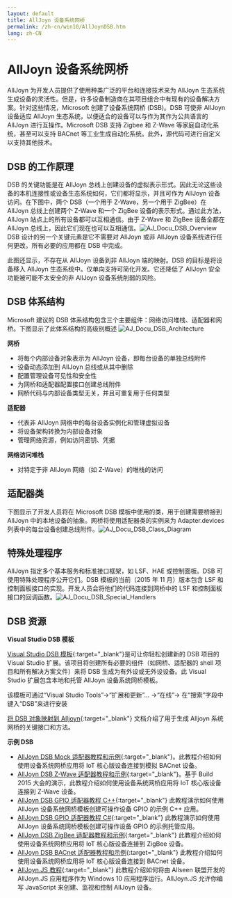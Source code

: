 ```yaml
---
layout: default
title: AllJoyn 设备系统网桥
permalink: /zh-cn/win10/AllJoynDSB.htm
lang: zh-CN
---
```


# AllJoyn 设备系统网桥

AllJoyn 为开发人员提供了使用种类广泛的平台和连接技术来为 AllJoyn 生态系统生成设备的灵活性。但是，许多设备制造商在其项目组合中有现有的设备解决方案。针对这些情况，Microsoft 创建了设备系统网桥 \(DSB\)。DSB 可使非 AllJoyn 设备适应 AllJoyn 生态系统，以便适合的设备可以与作为其作为公共语言的 AllJoyn 进行互操作。Microsoft DSB 支持 Zigbee 和 Z-Wave 等家庭自动化系统，甚至可以支持 BACnet 等工业生成自动化系统。此外，源代码可进行自定义以支持其他技术。

## DSB 的工作原理

DSB 的关键功能是在 AllJoyn 总线上创建设备的虚拟表示形式。因此无论这些设备的本机连接性或设备生态系统如何，它们都将显示，并且可作为 AllJoyn 设备访问。在下图中，两个 DSB（一个用于 Z-Wave，另一个用于 ZigBee）在 AllJoyn 总线上创建两个 Z-Wave 和一个 ZigBee 设备的表示形式。通过此方法，AllJoyn 站点上的所有设备都可以互相通信。由于 Z-Wave 和 ZigBee 设备全都在 AllJoyn 总线上，因此它们现在也可以互相通信。![AJ\_Docu\_DSB\_Overview]({{site.baseurl}}/Resources/images/AllJoyn/AJ_Docu_DSB_Overview.png) DSB 设计的另一个关键元素是它不需要对 AllJoyn 或非 AllJoyn 设备系统进行任何更改。所有必要的应用都在 DSB 中完成。

此图还显示，不存在从 AllJoyn 设备到非 AllJoyn 端的映射。DSB 的目标是将设备移入 AllJoyn 生态系统中。仅单向支持可简化开发。它还降低了 AllJoyn 安全功能被可能不太安全的非 AllJoyn 设备系统削弱的风险。

## DSB 体系结构

Microsoft 建议的 DSB 体系结构包含三个主要组件：网络访问堆栈、适配器和网桥。下图显示了此体系结构的高级别概述 ![AJ\_Docu\_DSB\_Architecture]({{site.baseurl}}/Resources/images/AllJoyn/AJ_Docu_DSB_Architecture.png)

__网桥__

- 将每个内部设备对象表示为 AllJoyn 设备，即每台设备的单独总线附件
- 设备动态添加到 AllJoyn 总线或从其中删除
- 配置管理设备可见性和安全性
- 为网桥和适配器配置接口创建总线附件
- 网桥代码与内部设备类型无关，并且可重复用于任何类型

__适配器__

- 代表非 AllJoyn 网络中的每台设备实例化和管理虚拟设备
- 将设备架构转换为内部设备对象
- 管理网络资源，例如访问密钥、凭据

__网络访问堆栈__

- 对特定于非 AllJoyn 网络（如 Z-Wave）的堆栈的访问

## 适配器类

下图显示了开发人员将在 Microsoft DSB 模板中使用的类，用于创建需要桥接到 AllJoyn 中的本地设备的抽象。网桥将使用适配器类的实例来为 Adapter.devices 列表中的每台设备创建总线附件。![AJ\_Docu\_DSB\_Class\_Diagram]({{site.baseurl}}/Resources/images/AllJoyn/AJ_Docu_DSB_Class_Diagram.png)

## 特殊处理程序

AllJoyn 指定多个基本服务和标准接口框架，如 LSF、HAE 或控制面板。DSB 可使用特殊处理程序公开它们。DSB 模板的当前（2015 年 11 月）版本包含 LSF 和控制面板接口的实现。开发人员会将他们的代码连接到网桥中的 LSF 和控制面板接口的回调函数。![AJ\_Docu\_DSB\_Special\_Handlers]({{site.baseurl}}/Resources/images/AllJoyn/AJ_Docu_DSB_Special_Handlers.png)

## DSB 资源

__Visual Studio DSB 模板__

[Visual Studio DSB 模板](https://visualstudiogallery.msdn.microsoft.com/aea0b437-ef07-42e3-bd88-8c7f906d5da8){:target="_blank"}是可让你轻松创建新的 DSB 项目的 Visual Studio 扩展。该项目将创建所有必要的组件（如网桥、适配器的 shell 项目和所有解决方案文件）来将 DSB 生成为有外设或无外设设备。此 Visual Studio 扩展包含本地和托管 AllJoyn 设备系统网桥模板。

该模板可通过“Visual Studio Tools”-\>“扩展和更新”… -\>“在线”-\> 在“搜索”字段中键入“DSB”来进行安装

[将 DSB 对象映射到 Alljoyn]({{site.baseurl}}/zh-cn/win10/AlljoynDsbApiGuide.htm){:target="_blank"} 文档介绍了用于生成 Alljoyn 系统网桥的关键接口和方法。

__示例 DSB__

- [AllJoyn DSB Mock 适配器教程和示例]({{site.baseurl}}/zh-cn/win10/samples/MockAdapterTutorial.htm){:target="_blank"}。此教程介绍如何使用设备系统网桥应用将 IoT 核心版设备连接到模拟 BACnet 设备。
- [AllJoyn DSB Z-Wave 适配器教程和示例]({{site.baseurl}}/zh-cn/win10/samples/ZWaveAdapter.htm){:target="_blank"}。基于 Build 2015 大会的演示，此教程介绍如何使用设备系统网桥应用将 IoT 核心版设备连接到 Z-Wave 设备。
- [AllJoyn DSB GPIO 适配器教程 C++]({{site.baseurl}}/zh-cn/win10/samples/AlljoynDSB_GpioTutorial.htm){:target="_blank"} 此教程演示如何使用 AllJoyn 设备系统网桥模板创建可操作设备 GPIO 的示例 C++ 应用。
- [AllJoyn DSB GPIO 适配器教程 C\#]({{site.baseurl}}/zh-cn/win10/samples/AlljoynDSB_ManagedGpioTutorial.htm){:target="_blank"} 此教程演示如何使用 AllJoyn 设备系统网桥模板创建可操作设备 GPIO 的示例托管应用。
- [AllJoyn DSB ZigBee 适配器教程和示例]({{site.baseurl}}/zh-cn/win10/samples/ZigBeeAdapterTutorial.htm){:target="_blank"} 此教程介绍如何使用设备系统网桥应用将 IoT 核心版设备连接到 ZigBee 设备。
- [AllJoyn DSB BACnet 适配器教程和示例]({{site.baseurl}}/zh-cn/win10/samples/BACnetAdapterTutorial.htm){:target="_blank"} 此教程介绍如何使用设备系统网桥应用将 IoT 核心版设备连接到 BACnet 设备。
- [AllJoyn.JS 教程]({{site.baseurl}}/zh-cn/win10/samples/AllJoynJS.htm){:target="_blank"} 此教程介绍如何将由 Allseen 联盟开发的 AllJoyn.JS 应用程序作为 Windows 10 应用程序运行。AllJoyn.JS 允许你编写 JavaScript 来创建、监视和控制 AllJoyn 设备。
